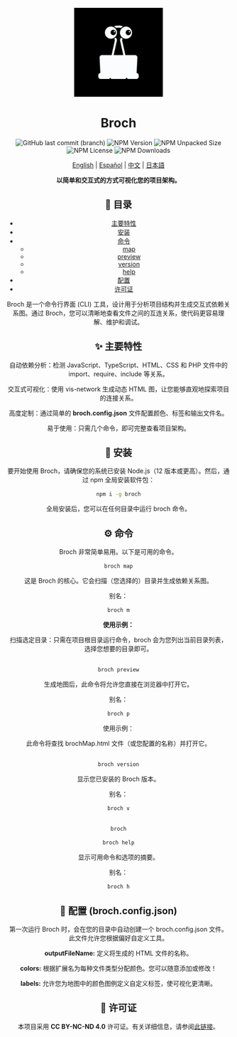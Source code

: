 <div align="center">

<p align="center"> <img src="assets/logo.png" alt="Broch Logo" width="200"> </p>

<h1 align="center">Broch</h1>

<p align="center">
    <img src="https://img.shields.io/github/last-commit/jaanque/broch/main" alt="GitHub last commit (branch)">
    <img src="https://img.shields.io/npm/v/broch" alt="NPM Version">
    <img src="https://img.shields.io/npm/unpacked-size/broch" alt="NPM Unpacked Size">
    <img src="https://img.shields.io/npm/l/broch" alt="NPM License">
    <img src="https://img.shields.io/npm/d18m/broch" alt="NPM Downloads">
</p>

<p align="center">
    <a href="README.md">English</a> |
    <a href="README.es.md">Español</a> |
    <a href="README.zh.md">中文</a> |
    <a href="README.ja.md">日本語</a>
</p>

<p align="center"> <strong>以简单和交互式的方式可视化您的项目架构。</strong> </p>

## 📑 目录
- [主要特性](#-主要特性)
- [安装](#-安装)
- [命令](#️-命令)
    - [map](#map)
    - [preview](#preview)
    - [version](#version)
    - [help](#help)
- [配置](#-配置)
- [许可证](#-许可证)

Broch 是一个命令行界面 (CLI) 工具，设计用于分析项目结构并生成交互式依赖关系图。通过 Broch，您可以清晰地查看文件之间的互连关系，使代码更容易理解、维护和调试。

## ✨ 主要特性
自动依赖分析：检测 JavaScript、TypeScript、HTML、CSS 和 PHP 文件中的 import、require、include 等关系。

交互式可视化：使用 vis-network 生成动态 HTML 图，让您能够直观地探索项目的连接关系。

高度定制：通过简单的 **broch.config.json** 文件配置颜色、标签和输出文件名。

易于使用：只需几个命令，即可完整查看项目架构。

## 🚀 安装
要开始使用 Broch，请确保您的系统已安装 Node.js（12 版本或更高）。然后，通过 npm 全局安装软件包：

```bash
npm i -g broch
```

全局安装后，您可以在任何目录中运行 broch 命令。

## ⚙️ 命令
Broch 非常简单易用。以下是可用的命令。

```bash
broch map
```
这是 Broch 的核心。它会扫描（您选择的）目录并生成依赖关系图。

别名：
```bash
broch m
```

**使用示例：**

扫描选定目录：只需在项目根目录运行命令，broch 会为您列出当前目录列表，选择您想要的目录即可。

##

```bash
broch preview
```
生成地图后，此命令将允许您直接在浏览器中打开它。

别名：
```bash
broch p
```

使用示例：

此命令将查找 brochMap.html 文件（或您配置的名称）并打开它。

##

```bash
broch version
```

显示您已安装的 Broch 版本。

别名：
```bash
broch v
```

##

```bash
broch
```
```bash
broch help
```
显示可用命令和选项的摘要。

别名：
```bash
broch h
```

## 🔧 配置 (broch.config.json)
第一次运行 Broch 时，会在您的目录中自动创建一个 broch.config.json 文件。此文件允许您根据偏好自定义工具。

**outputFileName:** 定义将生成的 HTML 文件的名称。

**colors:** 根据扩展名为每种文件类型分配颜色。您可以随意添加或修改！

**labels:** 允许您为地图中的颜色图例定义自定义标签，使可视化更清晰。

## 📄 许可证
本项目采用 **CC BY-NC-ND 4.0** 许可证。有关详细信息，请参阅[此链接](https://creativecommons.org/licenses/by-nc-nd/4.0/)。

</div>
